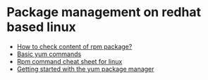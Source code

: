 # Package management on redhat based linux
- [How to check content of rpm package?](./how-to-check-content-of-rpm-package.md)
- [Basic yum commands](./basic-yum-commands.md)
- [Rpm command cheat sheet for linux](./rpm-command-cheat-sheet-for-linux.md)
- [Getting started with the yum package manager](./getting-started-with-the-yum-package-manager.md)
